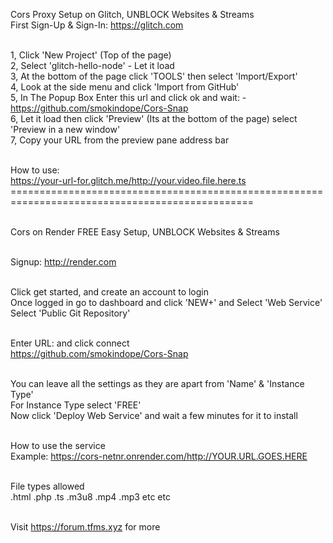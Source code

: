 Cors Proxy Setup on Glitch, UNBLOCK Websites & Streams<br>
First Sign-Up & Sign-In: https://glitch.com<br><br>

1, Click 'New Project' (Top of the page)<br>
2, Select 'glitch-hello-node' - Let it load<br>
3, At the bottom of the page click 'TOOLS' then select 'Import/Export'<br>
4, Look at the side menu and click 'Import from GitHub'<br>
5, In The Popup Box Enter this url and click ok and wait: - https://github.com/smokindope/Cors-Snap<br>
6, Let it load then click 'Preview' (Its at the bottom of the page) select 'Preview in a new window'<br>
7, Copy your URL from the preview pane address bar<br><br>

How to use:<br>
https://your-url-for.glitch.me/http://your.video.file.here.ts<br>
================================================================================================<br><br>

Cors on Render FREE Easy Setup, UNBLOCK Websites & Streams<br><br>

Signup: http://render.com<br><br>

Click get started, and create an account to login<br>
Once logged in go to dashboard and click 'NEW+' and Select 'Web Service'<br>
Select 'Public Git Repository'<br><br>

Enter URL: and click connect<br>
https://github.com/smokindope/Cors-Snap<br><br>

You can leave all the settings as they are apart from 'Name' & 'Instance Type'<br>
For Instance Type select 'FREE'<br>
Now click 'Deploy Web Service' and wait a few minutes for it to install<br><br>

How to use the service<br>
Example: https://cors-netnr.onrender.com/http://YOUR.URL.GOES.HERE<br><br>

File types allowed<br>
.html .php .ts .m3u8 .mp4 .mp3 etc etc<br><br>

Visit https://forum.tfms.xyz for more

